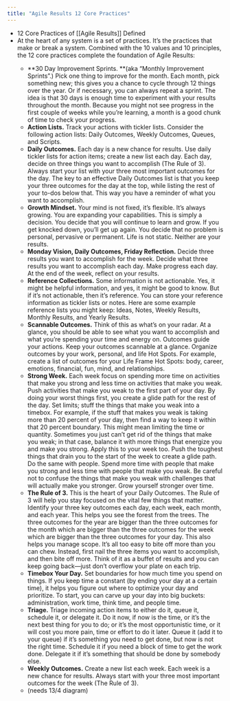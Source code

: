 ```yaml
---
title: "Agile Results 12 Core Practices"
---
```


- 12 Core Practices of [[Agile Results]] Defined<span id='KPotQ8KrK'/>
- At the heart of any system is a set of practices. It’s the practices that make or break a system. Combined with the 10 values and 10 principles, the 12 core practices complete the foundation of Agile Results:<span id='cAbYJJNpK'/>
    - **30 Day Improvement Sprints. **(aka “Monthly Improvement Sprints”.) Pick one thing to improve for the month. Each month, pick something new; this gives you a chance to cycle through 12 things over the year. Or if necessary, you can always repeat a sprint. The idea is that 30 days is enough time to experiment with your results throughout the month. Because you might not see progress in the first couple of weeks while you’re learning, a month is a good chunk of time to check your progress.<span id='kpxSOmPbt'/>
    - **Action Lists.** Track your actions with tickler lists. Consider the following action lists: Daily Outcomes, Weekly Outcomes, Queues, and Scripts.<span id='7-XSc-ylA'/>
    - **Daily Outcomes.** Each day is a new chance for results. Use daily tickler lists for action items; create a new list each day. Each day, decide on three things you want to accomplish (The Rule of 3). Always start your list with your three most important outcomes for the day. The key to an effective Daily Outcomes list is that you keep your three outcomes for the day at the top, while listing the rest of your to-dos below that. This way you have a reminder of what you want to accomplish.<span id='JddSuW25n'/>
    - **Growth Mindset.** Your mind is not fixed, it’s flexible. It’s always growing. You are expanding your capabilities. This is simply a decision. You decide that you will continue to learn and grow. If you get knocked down, you’ll get up again. You decide that no problem is personal, pervasive or permanent. Life is not static. Neither are your results.<span id='6rq9-Tnfp'/>
    - **Monday Vision, Daily Outcomes, Friday Reflection.** Decide three results you want to accomplish for the week. Decide what three results you want to accomplish each day. Make progress each day. At the end of the week, reflect on your results.<span id='PIcndNMet'/>
    - **Reference Collections.** Some information is not actionable. Yes, it might be helpful information, and yes, it might be good to know. But if it’s not actionable, then it’s reference. You can store your reference information as tickler lists or notes. Here are some example reference lists you might keep: Ideas, Notes, Weekly Results, Monthly Results, and Yearly Results.<span id='eA9CFEyfe'/>
    - **Scannable Outcomes.** Think of this as what’s on your radar. At a glance, you should be able to see what you want to accomplish and what you’re spending your time and energy on. Outcomes guide your actions. Keep your outcomes scannable at a glance. Organize outcomes by your work, personal, and life Hot Spots. For example, create a list of outcomes for your Life Frame Hot Spots: body, career, emotions, financial, fun, mind, and relationships.<span id='51ykIUOIe'/>
    - **Strong Week.** Each week focus on spending more time on activities that make you strong and less time on activities that make you weak. Push activities that make you weak to the first part of your day. By doing your worst things first, you create a glide path for the rest of the day. Set limits; stuff the things that make you weak into a timebox. For example, if the stuff that makes you weak is taking more than 20 percent of your day, then find a way to keep it within that 20 percent boundary. This might mean limiting the time or quantity. Sometimes you just can’t get rid of the things that make you weak; in that case, balance it with more things that energize you and make you strong. Apply this to your week too. Push the toughest things that drain you to the start of the week to create a glide path. Do the same with people. Spend more time with people that make you strong and less time with people that make you weak. Be careful not to confuse the things that make you weak with challenges that will actually make you stronger. Grow yourself stronger over time.<span id='kcgV4KIK7'/>
    - **The Rule of 3.** This is the heart of your Daily Outcomes. The Rule of 3 will help you stay focused on the vital few things that matter. Identify your three key outcomes each day, each week, each month, and each year. This helps you see the forest from the trees. The three outcomes for the year are bigger than the three outcomes for the month which are bigger than the three outcomes for the week which are bigger than the three outcomes for your day. This also helps you manage scope. It’s all too easy to bite off more than you can chew. Instead, first nail the three items you want to accomplish, and then bite off more. Think of it as a buffet of results and you can keep going back—just don’t overflow your plate on each trip.<span id='_12gWEgQ5'/>
    - **Timebox Your Day.** Set boundaries for how much time you spend on things. If you keep time a constant (by ending your day at a certain time), it helps you figure out where to optimize your day and prioritize. To start, you can carve up your day into big buckets: administration, work time, think time, and people time.<span id='L6G9ILeM1'/>
    - **Triage.** Triage incoming action items to either do it, queue it, schedule it, or delegate it. Do it now, if now is the time, or it’s the next best thing for you to do; or it’s the most opportunistic time, or it will cost you more pain, time or effort to do it later. Queue it (add it to your queue) if it’s something you need to get done, but now is not the right time. Schedule it if you need a block of time to get the work done. Delegate it if it’s something that should be done by somebody else.<span id='6_Dplj-0R'/>
    - **Weekly Outcomes.** Create a new list each week. Each week is a new chance for results. Always start with your three most important outcomes for the week (The Rule of 3).<span id='n5JDYmerP'/>
    - (needs 13/4 diagram)<span id='yisd2zghd'/>
